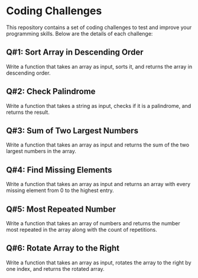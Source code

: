 # Coding Challenges

This repository contains a set of coding challenges to test and improve your programming skills. Below are the details of each challenge:

## Q#1: Sort Array in Descending Order
Write a function that takes an array as input, sorts it, and returns the array in descending order. 
## Q#2: Check Palindrome
Write a function that takes a string as input, checks if it is a palindrome, and returns the result.
## Q#3: Sum of Two Largest Numbers
Write a function that takes an array as input and returns the sum of the two largest numbers in the array.
## Q#4: Find Missing Elements
Write a function that takes an array as input and returns an array with every missing element from 0 to the highest entry.
## Q#5: Most Repeated Number
Write a function that takes an array of numbers and returns the number most repeated in the array along with the count of repetitions.
## Q#6: Rotate Array to the Right
Write a function that takes an array as input, rotates the array to the right by one index, and returns the rotated array.


